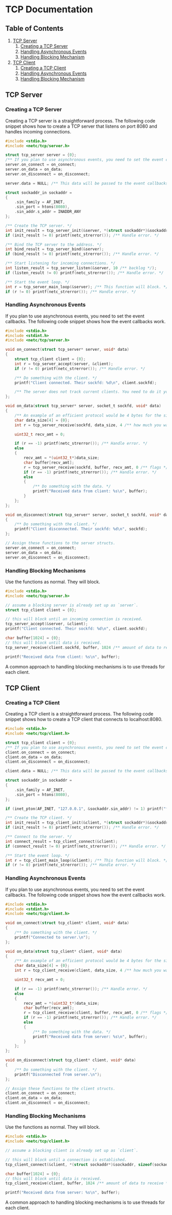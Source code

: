 # TCP Documentation

## Table of Contents
1. [TCP Server](#tcp-server)
    1. [Creating a TCP Server](#creating-a-tcp-server)
    2. [Handling Asynchronous Events](#handling-asynchronous-events-server)
    3. [Handling Blocking Mechanism](#handling-blocking-mechanism-server)
2. [TCP Client](#tcp-client)
    1. [Creating a TCP Client](#creating-a-tcp-client)
    2. [Handling Asynchronous Events](#handling-asynchronous-events-client)
    3. [Handling Blocking Mechanism](#handling-blocking-mechanism-client)


## TCP Server <a name="tcp-server"/>

### Creating a TCP Server <a name="creating-a-tcp-server"/>
Creating a TCP server is a straightforward process. The following code snippet shows how to create a TCP server that listens on port 8080 and handles incoming connections.

```c
#include <stdio.h>
#include <netc/tcp/server.h>

struct tcp_server server = {0};
/** If you plan to use asynchronous events, you need to set the event callbacks. */
server.on_connect = on_connect;
server.on_data = on_data;
server.on_disconnect = on_disconnect;

server.data = NULL; /** This data will be passed to the event callbacks if ever needed. */

struct sockaddr_in sockaddr = 
{
    .sin_family = AF_INET,
    .sin_port = htons(8080),
    .sin_addr.s_addr = INADDR_ANY
};

/** Create the TCP server. */
int init_result = tcp_server_init(&server, *(struct sockaddr*)&sockaddr, 1 /** use non-blocking mode or not */);
if (init_result != 0) printf(netc_strerror()); /** Handle error. */

/** Bind the TCP server to the address. */
int bind_result = tcp_server_bind(&server);
if (bind_result != 0) printf(netc_strerror()); /** Handle error. */

/** Start listening for incoming connections. */
int listen_result = tcp_server_listen(&server, 10 /** backlog */);
if (listen_result != 0) printf(netc_strerror()); /** Handle error. */

/** Start the event loop. */
int r = tcp_server_main_loop(&server); /** This function will block. */
if (r != 0) printf(netc_strerror()); /** Handle error. */
```

### Handling Asynchronous Events <a name="handling-asynchronous-events-server"/>
If you plan to use asynchronous events, you need to set the event callbacks. The following code snippet shows how the event callbacks work.

```c
#include <stdio.h>
#include <stdint.h>
#include <netc/tcp/server.h>

void on_connect(struct tcp_server* server, void* data)
{
    struct tcp_client client = {0};
    int r = tcp_server_accept(server, &client);
    if (r != 0) printf(netc_strerror()); /** Handle error. */

    /** Do something with the client. */
    printf("Client connected. Their sockfd: %d\n", client.sockfd);

    /** The server does not track current clients. You need to do it yourself. */
};

void on_data(struct tcp_server* server, socket_t sockfd, void* data)
{
    /** An example of an efficient protocol would be 4 bytes for the size of the data and then the data itself. */
    char data_size[4] = {0};
    int r = tcp_server_receive(sockfd, data_size, 4 /** how much you want to recv */, 0 /** flags */);

    uint32_t recv_amt = 0;

    if (r == -1) printf(netc_strerror()); /** Handle error. */
    else
    {
        recv_amt = *(uint32_t*)data_size;
        char buffer[recv_amt];
        r = tcp_server_receive(sockfd, buffer, recv_amt, 0 /** flags */);
        if (r == -1) printf(netc_strerror()); /** Handle error. */
        else
        {
            /** Do something with the data. */
            printf("Received data from client: %s\n", buffer);
        }
    };
};

void on_disconnect(struct tcp_server* server, socket_t sockfd, void* data)
{
    /** Do something with the client. */
    printf("Client disconnected. Their sockfd: %d\n", sockfd);
};

// Assign these functions to the server structs.
server.on_connect = on_connect;
server.on_data = on_data;
server.on_disconnect = on_disconnect;
```

### Handling Blocking Mechanisms <a name="handling-blocking-mechanism-server"/>

Use the functions as normal. They will block.

```c
#include <stdio.h>
#include <netc/tcp/server.h>

// assume a blocking server is already set up as `server`.
struct tcp_client client = {0};

// this will block until an incoming connection is received.
tcp_server_accept(&server, &client);
printf("Client connected. Their sockfd: %d\n", client.sockfd);

char buffer[1024] = {0};
// this will block until data is received.
tcp_server_receive(client.sockfd, buffer, 1024 /** amount of data to receive */, 0 /** flags */);

printf("Received data from client: %s\n", buffer);
```

A common approach to handling blocking mechanisms is to use threads for each client.

## TCP Client <a name="tcp-client"/>

### Creating a TCP Client <a name="creating-a-tcp-client"/>
Creating a TCP client is a straightforward process. The following code snippet shows how to create a TCP client that connects to localhost:8080.

```c
#include <stdio.h>
#include <netc/tcp/client.h>

struct tcp_client client = {0};
/** If you plan to use asynchronous events, you need to set the event callbacks. */
client.on_connect = on_connect;
client.on_data = on_data;
client.on_disconnect = on_disconnect;

client.data = NULL; /** This data will be passed to the event callbacks if ever needed. */

struct sockaddr_in sockaddr = 
{
    .sin_family = AF_INET,
    .sin_port = htons(8080),
};

if (inet_pton(AF_INET, "127.0.0.1", &sockaddr.sin_addr) != 1) printf("failed to convert address.\n"); /** Handle error. */

/** Create the TCP client. */
int init_result = tcp_client_init(&client, *(struct sockaddr*)&sockaddr, 1 /** use non-blocking mode or not */);
if (init_result != 0) printf(netc_strerror()); /** Handle error. */

/** Connect to the server. */
int connect_result = tcp_client_connect(&client);
if (connect_result != 0) printf(netc_strerror()); /** Handle error. */

/** Start the event loop. */
int r = tcp_client_main_loop(&client); /** This function will block. */
if (r != 0) printf(netc_strerror()); /** Handle error. */
```

### Handling Asynchronous Events <a name="handling-asynchronous-events-client"/>
If you plan to use asynchronous events, you need to set the event callbacks. The following code snippet shows how the event callbacks work.

```c
#include <stdio.h>
#include <stdint.h>
#include <netc/tcp/client.h>

void on_connect(struct tcp_client* client, void* data)
{
    /** Do something with the client. */
    printf("Connected to server.\n");
};

void on_data(struct tcp_client* client, void* data)
{
    /** An example of an efficient protocol would be 4 bytes for the size of the data and then the data itself. */
    char data_size[4] = {0};
    int r = tcp_client_receive(client, data_size, 4 /** how much you want to recv */, 0 /** flags */);

    uint32_t recv_amt = 0;

    if (r == -1) printf(netc_strerror()); /** Handle error. */
    else
    {
        recv_amt = *(uint32_t*)data_size;
        char buffer[recv_amt];
        r = tcp_client_receive(client, buffer, recv_amt, 0 /** flags */);
        if (r == -1) printf(netc_strerror()); /** Handle error. */
        else
        {
            /** Do something with the data. */
            printf("Received data from server: %s\n", buffer);
        }
    };
};

void on_disconnect(struct tcp_client* client, void* data)
{
    /** Do something with the client. */
    printf("Disconnected from server.\n");
};

// Assign these functions to the client structs.
client.on_connect = on_connect;
client.on_data = on_data;
client.on_disconnect = on_disconnect;
```

### Handling Blocking Mechanisms <a name="handling-blocking-mechanism-client"/>

Use the functions as normal. They will block.

```c
#include <stdio.h>
#include <netc/tcp/client.h>

// assume a blocking client is already set up as `client`.

// this will block until a connection is established.
tcp_client_connect(&client, *(struct sockaddr*)&sockaddr, sizeof(sockaddr));

char buffer[1024] = {0};
// this will block until data is received.
tcp_client_receive(client, buffer, 1024 /** amount of data to receive */, 0 /** flags */);

printf("Received data from server: %s\n", buffer);
```

A common approach to handling blocking mechanisms is to use threads for each client.